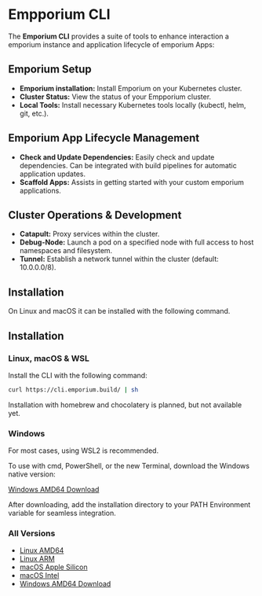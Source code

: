 # Empporium CLI

The **Emporium CLI** provides a suite of tools to enhance interaction a emporium instance and application lifecycle of emporium Apps:

## Emporium Setup
- **Emporium installation:** Install Emporium on your Kubernetes cluster.
- **Cluster Status:** View the status of your Empporium cluster.
- **Local Tools:** Install necessary Kubernetes tools locally (kubectl, helm, git, etc.).

## Emporium App Lifecycle Management
- **Check and Update Dependencies:** Easily check and update dependencies. Can be integrated with build pipelines for automatic application updates.
- **Scaffold Apps:** Assists in getting started with your custom emporium applications.

## Cluster Operations & Development
- **Catapult:** Proxy services within the cluster.
- **Debug-Node:** Launch a pod on a specified node with full access to host namespaces and filesystem.
- **Tunnel:** Establish a network tunnel within the cluster (default: 10.0.0.0/8).



## Installation

On Linux and macOS it can be installed with the following command.





## Installation

### Linux, macOS & WSL 
Install the CLI with the following command:

```bash
curl https://cli.emporium.build/ | sh
```

Installation with homebrew and chocolatery is planned, but not available yet.

### Windows
For most cases, using WSL2 is recommended.

To use with cmd, PowerShell, or the new Terminal, download the Windows native version:

[Windows AMD64 Download](https://cli.emporium.build/bin/windows/amd64/emp.exe)

After downloading, add the installation directory to your PATH Environment variable for seamless integration.

### All Versions
- [Linux AMD64](https://cli.emporium.build/bin/linux/amd64/emp)
- [Linux ARM](https://cli.emporium.build/bin/linux/arm64/emp)
- [macOS Apple Silicon](https://cli.emporium.build/bin/darwin/arm64/emp)
- [macOS Intel](https://cli.emporium.build/bin/darwin/amd64/emp)
- [Windows AMD64 Download](https://cli.emporium.build/bin/windows/amd64/emp.exe)
